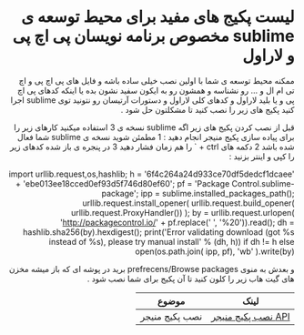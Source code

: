 
<div dir="rtl">


# لیست پکیج های مفید برای محیط توسعه ی sublime مخصوص برنامه نویسان پی اچ پی و لاراول

ممکنه محیط توسعه ی شما با اولین نصب خیلی ساده باشه و فایل های پی اچ پی و اچ تی ام ال و ... رو نشناسه و همشون رو به ایکون سفید نشون بده 
یا اینکه کدهای پی اچ پی و یا بلید لاراول و کدهای کلی لاراول و دستورات آرتیسان رو نتونید توی sublime اجرا کنید 
پکیج های زیر را نصب کنید تا مشکلتون حل شود . 

قبل از نصب کردن پکیج های زیر اگه sublime نسخه ی 3 استفاده میکنید کارهای زیر را برای پیاده سازی پکیج منیجر انجام دهید : 
1 مطمئن شوید نسخه ی sublime شما فعال شده باشد 
2 دکمه های ctrl + ` را هم زمان فشار دهید 
3 در پنجره ی باز شده کدهای زیر را کپی و اینتر بزنید : 

import urllib.request,os,hashlib; h = '6f4c264a24d933ce70df5dedcf1dcaee' + 'ebe013ee18cced0ef93d5f746d80ef60'; pf = 'Package Control.sublime-package'; ipp = sublime.installed_packages_path(); urllib.request.install_opener( urllib.request.build_opener( urllib.request.ProxyHandler()) ); by = urllib.request.urlopen( 'http://packagecontrol.io/' + pf.replace(' ', '%20')).read(); dh = hashlib.sha256(by).hexdigest(); print('Error validating download (got %s instead of %s), please try manual install' % (dh, h)) if dh != h else open(os.path.join( ipp, pf), 'wb' ).write(by)

و بعدش به منوی prefrecens/Browse packages برید در پوشه ای که باز میشه مخزن های گیت هاب زیر را کلون کنید تا آن پکیج برای شما نصب شود . 

لینک | موضوع
--- | ---
[API نصب پکیج منیجر](http://packagemanager.com) | نصب پکیج منیجر

</div>

